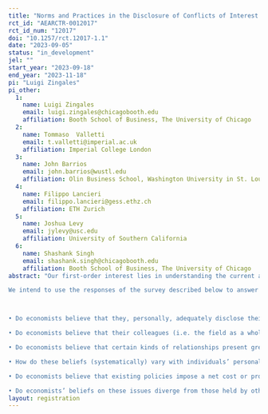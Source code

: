 ```yaml
---
title: "Norms and Practices in the Disclosure of Conflicts of Interest: Evidence from the Field of Economics"
rct_id: "AEARCTR-0012017"
rct_id_num: "12017"
doi: "10.1257/rct.12017-1.1"
date: "2023-09-05"
status: "in_development"
jel: ""
start_year: "2023-09-18"
end_year: "2023-11-18"
pi: "Luigi Zingales"
pi_other:
  1:
    name: Luigi Zingales
    email: luigi.zingales@chicagobooth.edu
    affiliation: Booth School of Business, The University of Chicago
  2:
    name: Tommaso  Valletti
    email: t.valletti@imperial.ac.uk
    affiliation: Imperial College London
  3:
    name: John Barrios
    email: john.barrios@wustl.edu
    affiliation: Olin Business School, Washington University in St. Louis
  4:
    name: Filippo Lancieri
    email: filippo.lancieri@gess.ethz.ch
    affiliation: ETH Zurich
  5:
    name: Joshua Levy
    email: jylevy@usc.edu
    affiliation: University of Southern California
  6:
    name: Shashank Singh
    email: shashank.singh@chicagobooth.edu
    affiliation: Booth School of Business, The University of Chicago
abstract: "Our first-order interest lies in understanding the current attitudes of economists toward their own field’s standards and practices concerning the disclosure of conflicts of interest. To that end, we intend to conduct a survey of economists about these standards and present them with hypothetical scenarios of potentially inadequate disclosure. Additionally, we intend to compare these norms against norms and beliefs about adequate disclosure practices held by journalists and the general population.
We intend to use the responses of the survey described below to answer a number of questions about economists’ perceived practices and norms. Such questions include, but are not limited to, the following:

• Do economists believe that they, personally, adequately disclose their potential conflicts of interest?
• Do economists believe that their colleagues (i.e. the field as a whole) adequately disclose potential conflicts of interest?
• Do economists believe that certain kinds of relationships present greater potential for a conflict of interest than others?
• How do these beliefs (systematically) vary with individuals’ personal characteristics (past consulting affiliations, tenure-status, gender, nationality)?
• Do economists believe that existing policies impose a net cost or provide a benefit to the profession?
• Do economists’ beliefs on these issues diverge from those held by other groups?"
layout: registration
---
```


